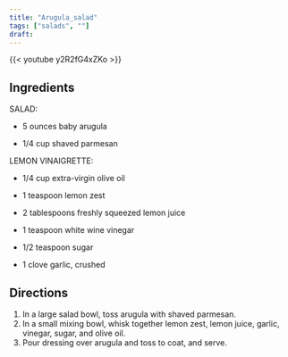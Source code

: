 ```yaml
---
title: "Arugula_salad"
tags: ["salads", ""]
draft:
---
```


{{< youtube y2R2fG4xZKo  >}}

## Ingredients

SALAD:

-   5 ounces baby arugula

-   1/4 cup shaved parmesan

LEMON VINAIGRETTE:

-   1/4 cup extra-virgin olive oil

-   1 teaspoon lemon zest

-   2 tablespoons freshly squeezed lemon juice

-   1 teaspoon white wine vinegar

-   1/2 teaspoon sugar

-   1 clove garlic, crushed

## Directions

1. In a large salad bowl, toss arugula with shaved parmesan.
2. In a small mixing bowl, whisk together lemon zest, lemon juice, garlic, vinegar, sugar, and olive oil.
3. Pour dressing over arugula and toss to coat, and serve.